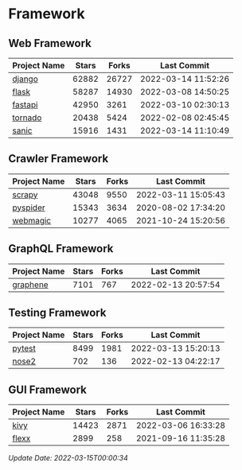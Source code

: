 # Framework

## Web Framework
| Project Name | Stars | Forks | Last Commit |
| ------------ | ----- | ----- | ----------- |
| [django](https://github.com/django/django) | 62882 | 26727 | 2022-03-14 11:52:26 |
| [flask](https://github.com/pallets/flask) | 58287 | 14930 | 2022-03-08 14:50:25 |
| [fastapi](https://github.com/tiangolo/fastapi) | 42950 | 3261 | 2022-03-10 02:30:13 |
| [tornado](https://github.com/tornadoweb/tornado) | 20438 | 5424 | 2022-02-08 02:45:45 |
| [sanic](https://github.com/sanic-org/sanic) | 15916 | 1431 | 2022-03-14 11:10:49 |

## Crawler Framework
| Project Name | Stars | Forks | Last Commit |
| ------------ | ----- | ----- | ----------- |
| [scrapy](https://github.com/scrapy/scrapy) | 43048 | 9550 | 2022-03-11 15:05:43 |
| [pyspider](https://github.com/binux/pyspider) | 15343 | 3634 | 2020-08-02 17:34:20 |
| [webmagic](https://github.com/code4craft/webmagic) | 10277 | 4065 | 2021-10-24 15:20:56 |

## GraphQL Framework
| Project Name | Stars | Forks | Last Commit |
| ------------ | ----- | ----- | ----------- |
| [graphene](https://github.com/graphql-python/graphene) | 7101 | 767 | 2022-02-13 20:57:54 |

## Testing Framework
| Project Name | Stars | Forks | Last Commit |
| ------------ | ----- | ----- | ----------- |
| [pytest](https://github.com/pytest-dev/pytest) | 8499 | 1981 | 2022-03-13 15:20:13 |
| [nose2](https://github.com/nose-devs/nose2) | 702 | 136 | 2022-02-13 04:22:17 |

## GUI Framework
| Project Name | Stars | Forks | Last Commit |
| ------------ | ----- | ----- | ----------- |
| [kivy](https://github.com/kivy/kivy) | 14423 | 2871 | 2022-03-06 16:33:28 |
| [flexx](https://github.com/flexxui/flexx) | 2899 | 258 | 2021-09-16 11:35:28 |

*Update Date: 2022-03-15T00:00:34*
